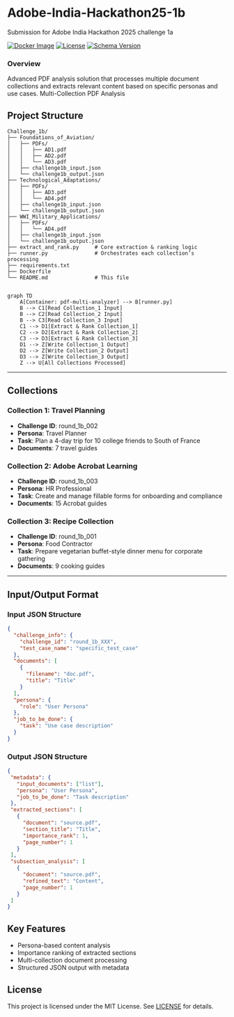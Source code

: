 # Adobe-India-Hackathon25-1b
Submission for Adobe India Hackathon 2025 challenge 1a

[![Docker Image](https://img.shields.io/badge/docker-ready-blue)](https://www.docker.com/) [![License](https://img.shields.io/badge/license-MIT-blue)](LICENSE) [![Schema Version](https://img.shields.io/badge/schema-draft--07-orange)](sample_dataset/schema/output_schema.json)

### Overview
Advanced PDF analysis solution that processes multiple document collections and extracts relevant content based on specific personas and use cases. Multi-Collection PDF Analysis

## Project Structure
```
Challenge_1b/
├── Foundations_of_Aviation/
│   ├── PDFs/
│   │   ├── AD1.pdf
│   │   ├── AD2.pdf
│   │   └── AD3.pdf
│   ├── challenge1b_input.json
│   └── challenge1b_output.json
├── Technological_Adaptations/
│   ├── PDFs/
│   │   ├── AD3.pdf
│   │   └── AD4.pdf
│   ├── challenge1b_input.json
│   └── challenge1b_output.json
├── WWI_Military_Applications/
│   ├── PDFs/
│   │   └── AD4.pdf
│   ├── challenge1b_input.json
│   └── challenge1b_output.json
├── extract_and_rank.py     # Core extraction & ranking logic
├── runner.py               # Orchestrates each collection’s processing
├── requirements.txt
├── Dockerfile
└── README.md               # This file


````

```mermaid
graph TD
    A[Container: pdf-multi-analyzer] --> B[runner.py]
    B --> C1[Read Collection_1 Input]
    B --> C2[Read Collection_2 Input]
    B --> C3[Read Collection_3 Input]
    C1 --> D1[Extract & Rank Collection_1]
    C2 --> D2[Extract & Rank Collection_2]
    C3 --> D3[Extract & Rank Collection_3]
    D1 --> Z[Write Collection_1 Output]
    D2 --> Z[Write Collection_2 Output]
    D3 --> Z[Write Collection_3 Output]
    Z --> U[All Collections Processed]

```


---

## Collections

### Collection 1: Travel Planning
- **Challenge ID**: round_1b_002  
- **Persona**: Travel Planner  
- **Task**: Plan a 4-day trip for 10 college friends to South of France  
- **Documents**: 7 travel guides  

### Collection 2: Adobe Acrobat Learning
- **Challenge ID**: round_1b_003  
- **Persona**: HR Professional  
- **Task**: Create and manage fillable forms for onboarding and compliance  
- **Documents**: 15 Acrobat guides  

### Collection 3: Recipe Collection
- **Challenge ID**: round_1b_001  
- **Persona**: Food Contractor  
- **Task**: Prepare vegetarian buffet-style dinner menu for corporate gathering  
- **Documents**: 9 cooking guides  

---

## Input/Output Format

### Input JSON Structure
```json
{
  "challenge_info": {
    "challenge_id": "round_1b_XXX",
    "test_case_name": "specific_test_case"
  },
  "documents": [
    {
      "filename": "doc.pdf",
      "title": "Title"
    }
  ],
  "persona": {
    "role": "User Persona"
  },
  "job_to_be_done": {
    "task": "Use case description"
  }
}
```

### Output JSON Structure
 ```json
{
  "metadata": {
    "input_documents": ["list"],
    "persona": "User Persona",
    "job_to_be_done": "Task description"
  },
  "extracted_sections": [
    {
      "document": "source.pdf",
      "section_title": "Title",
      "importance_rank": 1,
      "page_number": 1
    }
  ],
  "subsection_analysis": [
    {
      "document": "source.pdf",
      "refined_text": "Content",
      "page_number": 1
    }
  ]
}
```


## Key Features

* Persona-based content analysis
* Importance ranking of extracted sections
* Multi-collection document processing
* Structured JSON output with metadata

## License
This project is licensed under the MIT License. See [LICENSE](LICENSE) for details.
